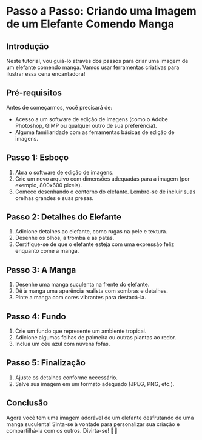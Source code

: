 # Passo a Passo: Criando uma Imagem de um Elefante Comendo Manga

## Introdução
Neste tutorial, vou guiá-lo através dos passos para criar uma imagem de um elefante comendo manga. Vamos usar ferramentas criativas para ilustrar essa cena encantadora!

## Pré-requisitos
Antes de começarmos, você precisará de:
- Acesso a um software de edição de imagens (como o Adobe Photoshop, GIMP ou qualquer outro de sua preferência).
- Alguma familiaridade com as ferramentas básicas de edição de imagens.

## Passo 1: Esboço
1. Abra o software de edição de imagens.
2. Crie um novo arquivo com dimensões adequadas para a imagem (por exemplo, 800x600 pixels).
3. Comece desenhando o contorno do elefante. Lembre-se de incluir suas orelhas grandes e suas presas.

## Passo 2: Detalhes do Elefante
1. Adicione detalhes ao elefante, como rugas na pele e textura.
2. Desenhe os olhos, a tromba e as patas.
3. Certifique-se de que o elefante esteja com uma expressão feliz enquanto come a manga.

## Passo 3: A Manga
1. Desenhe uma manga suculenta na frente do elefante.
2. Dê à manga uma aparência realista com sombras e detalhes.
3. Pinte a manga com cores vibrantes para destacá-la.

## Passo 4: Fundo
1. Crie um fundo que represente um ambiente tropical.
2. Adicione algumas folhas de palmeira ou outras plantas ao redor.
3. Inclua um céu azul com nuvens fofas.

## Passo 5: Finalização
1. Ajuste os detalhes conforme necessário.
2. Salve sua imagem em um formato adequado (JPEG, PNG, etc.).

## Conclusão
Agora você tem uma imagem adorável de um elefante desfrutando de uma manga suculenta! Sinta-se à vontade para personalizar sua criação e compartilhá-la com os outros. Divirta-se! 🐘🥭

